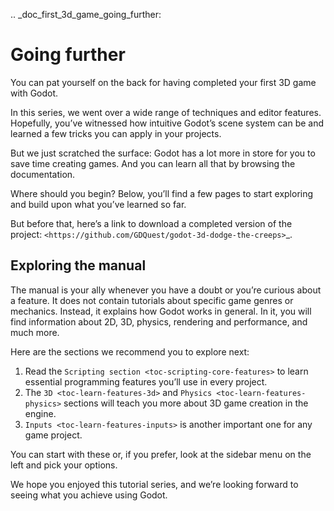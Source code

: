 .. _doc_first_3d_game_going_further:

Going further
=============

You can pat yourself on the back for having completed your first 3D game with
Godot.

In this series, we went over a wide range of techniques and editor features.
Hopefully, you’ve witnessed how intuitive Godot’s scene system can be and
learned a few tricks you can apply in your projects.

But we just scratched the surface: Godot has a lot more in store for you to save
time creating games. And you can learn all that by browsing the documentation.

Where should you begin? Below, you’ll find a few pages to start exploring and
build upon what you’ve learned so far.

But before that, here’s a link to download a completed version of the project:
`<https://github.com/GDQuest/godot-3d-dodge-the-creeps>`_.

Exploring the manual
--------------------

The manual is your ally whenever you have a doubt or you’re curious about a
feature. It does not contain tutorials about specific game genres or mechanics.
Instead, it explains how Godot works in general. In it, you will find
information about 2D, 3D, physics, rendering and performance, and much more.

Here are the sections we recommend you to explore next:

1. Read the `Scripting section <toc-scripting-core-features>` to learn essential programming features you’ll use
   in every project.
2. The `3D <toc-learn-features-3d>` and `Physics <toc-learn-features-physics>` sections will teach you more about 3D game creation in the
   engine.
3. `Inputs <toc-learn-features-inputs>` is another important one for any game project.

You can start with these or, if you prefer, look at the sidebar menu on the left
and pick your options.

We hope you enjoyed this tutorial series, and we’re looking forward to seeing
what you achieve using Godot.
